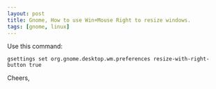 ```yaml
---
layout: post
title: Gnome, How to use Win+Mouse Right to resize windows.
tags: [gnome, linux]
---
```


Use this command:

```
gsettings set org.gnome.desktop.wm.preferences resize-with-right-button true
```

Cheers,
